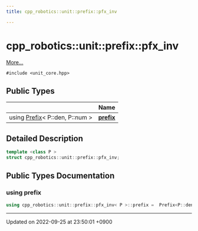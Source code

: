 ```yaml
---
title: cpp_robotics::unit::prefix::pfx_inv

---
```


# cpp_robotics::unit::prefix::pfx_inv



 [More...](#detailed-description)


`#include <unit_core.hpp>`

## Public Types

|                | Name           |
| -------------- | -------------- |
| using [Prefix](/cpp_robotics/doxybook/Classes/structcpp__robotics_1_1unit_1_1Prefix/)< P::den, P::num > | **[prefix](/cpp_robotics/doxybook/Classes/structcpp__robotics_1_1unit_1_1prefix_1_1pfx__inv/#using-prefix)**  |

## Detailed Description

```cpp
template <class P >
struct cpp_robotics::unit::prefix::pfx_inv;
```

## Public Types Documentation

### using prefix

```cpp
using cpp_robotics::unit::prefix::pfx_inv< P >::prefix =  Prefix<P::den, P::num>;
```


-------------------------------

Updated on 2022-09-25 at 23:50:01 +0900